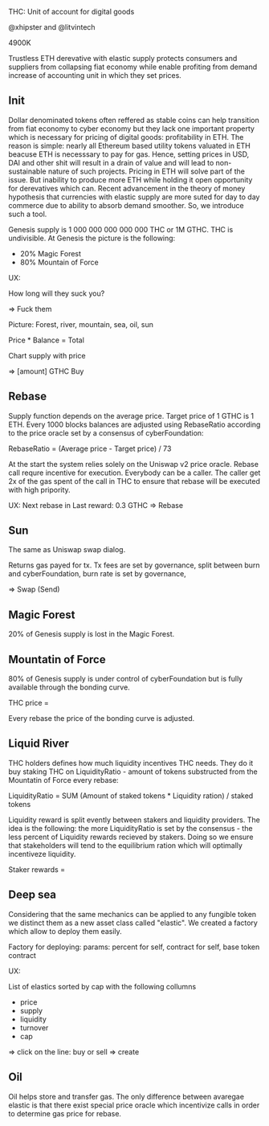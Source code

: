THC: Unit of account for digital goods

@xhipster and @litvintech

4900K

Trustless ETH derevative with elastic supply protects consumers and suppliers from collapsing fiat economy while enable profiting from demand increase of accounting unit in which they set prices. 

## Init

Dollar denominated tokens often reffered as stable coins can help transition from fiat economy to cyber economy but they lack one important property which is necessary for pricing of digital goods: profitability in ETH. The reason is simple: nearly all Ethereum based utility tokens valuated in ETH beacuse ETH is necesssary to pay for gas. Hence, setting prices in USD, DAI and other shit will result in a drain of value and will lead to non-sustainable nature of such projects. Pricing in ETH will solve part of the issue. But inability to produce more ETH while holding it open opportunity for derevatives which can. Recent advancement in the theory of money hypothesis that currencies with elastic supply are more suted for day to day commerce due to ability to absorb demand smoother. So, we introduce such a tool.

Genesis supply is 1 000 000 000 000 000 THC or 1M GTHC. THC is undivisible. At Genesis the picture is the following:
- 20% Magic Forest
- 80% Mountain of Force

UX:

How long will they suck you? 

=> Fuck them

Picture: Forest, river, mountain, sea, oil, sun

Price * Balance = Total

Chart supply with price

=> [amount] GTHC Buy

## Rebase

Supply function depends on the average price. Target price of 1 GTHC is 1 ETH. Every 1000 blocks balances are adjusted using RebaseRatio according to the price oracle set by a consensus of cyberFoundation:

RebaseRatio = (Average price - Target price) / 73

At the start the system relies solely on the Uniswap v2 price oracle. Rebase call requre incentive for execution. Everybody can be a caller. The caller get 2x of the gas spent of the call in THC to ensure that rebase will be executed with high pripority.

UX:
Next rebase in <amount of blocks>
Last reward: 0.3 GTHC
=> Rebase

## Sun

The same as Uniswap swap dialog. 

Returns gas payed for tx. Tx fees are set by governance, split between burn and cyberFoundation, burn rate is set by governance, 

=> Swap (Send)

## Magic Forest

20% of Genesis supply is lost in the Magic Forest.

## Mountatin of Force

80% of Genesis supply is under control of cyberFoundation but is fully available through the bonding curve.

THC price = 

Every rebase the price of the bonding curve is adjusted.

## Liquid River

THC holders defines how much liquidity incentives THC needs. They do it buy staking THC on LiquidityRatio - amount of tokens substructed from the Mountatin of Force every rebase: 

LiquidityRatio = SUM (Amount of staked tokens * Liquidity ration) / staked tokens

Liquidity reward is split evently between stakers and liquidity providers. The idea is the following: the more LiquidityRatio is set by the consensus - the less percent of Liquidity rewards recieved by stakers. Doing so we ensure that stakeholders will tend to the equilibrium ration which will optimally incentiveze liquidity.

Staker rewards = 

## Deep sea

Considering that the same mechanics can be applied to any fungible token we distinct them as a new asset class called "elastic". We created a factory which allow to deploy them easily.

Factory for deploying: params: percent for self, contract for self, base token contract

UX:

List of elastics sorted by cap with the following collumns 
- price
- supply
- liquidity
- turnover
- cap

=> click on the line: buy or sell
=> create

## Oil

Oil helps store and transfer gas. The only difference between avaregae elastic is that there exist special price oracle which incentivize calls in order to determine gas price for rebase.
